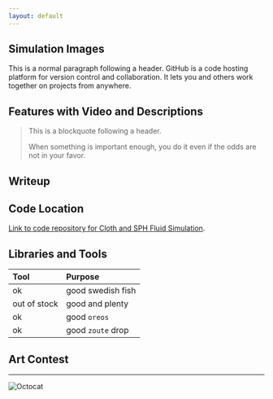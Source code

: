 ```yaml
---
layout: default
---
```


## Simulation Images

This is a normal paragraph following a header. GitHub is a code hosting platform for version control and collaboration. It lets you and others work together on projects from anywhere.

## Features with Video and Descriptions

> This is a blockquote following a header.
>
> When something is important enough, you do it even if the odds are not in your favor.

## Writeup


## Code Location
[Link to code repository for Cloth and SPH Fluid Simulation](https://github.com/seboelter/Animation-in-Games-Project-2).

## Libraries and Tools

| Tool         | Purpose           | 
|:-------------|:------------------|
| ok           | good swedish fish |
| out of stock | good and plenty   | 
| ok           | good `oreos`      | 
| ok           | good `zoute` drop | 

## Art Contest

* * *


![Octocat](https://github.githubassets.com/images/icons/emoji/octocat.png)
